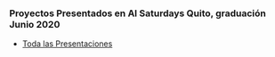 ### Proyectos Presentados en AI Saturdays Quito, graduación Junio 2020


* [Toda las Presentaciones](https://github.com/AI6-UIO/Saturdays-AI-2nd-Presentaciones.git)

